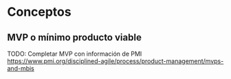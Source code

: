 # Conceptos

## MVP o mínimo producto viable

TODO: Completar MVP con información de PMI
https://www.pmi.org/disciplined-agile/process/product-management/mvps-and-mbis